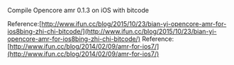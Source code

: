 Compile Opencore amr 0.1.3 on iOS with bitcode

Reference:[http://www.ifun.cc/blog/2015/10/23/bian-yi-opencore-amr-for-ios8bing-zhi-chi-bitcode/](http://www.ifun.cc/blog/2015/10/23/bian-yi-opencore-amr-for-ios8bing-zhi-chi-bitcode/)
Reference:[http://www.ifun.cc/blog/2014/02/09/amr-for-ios7/](http://www.ifun.cc/blog/2014/02/09/amr-for-ios7/)
